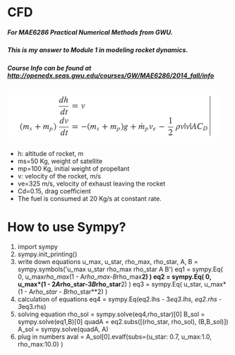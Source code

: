 # CFD
##### For MAE6286 Practical Numerical Methods from GWU.
##### This is my answer to Module 1 in modeling rocket dynamics.
##### Course Info can be found at http://openedx.seas.gwu.edu/courses/GW/MAE6286/2014_fall/info

![Alt Text](https://github.com/gzshao/CFD/blob/master/equation.png)

* h: altitude of rocket, m
* ms=50 Kg, weight of satellite
* mp=100 Kg, initial weight of propellant
* v: velocity of the rocket, m/s
* ve=325 m/s, velocity of exhaust leaving the rocket
* Cd=0.15, drag coefficient
* The fuel is consumed at 20 Kg/s at constant rate.


# How to use Sympy?
1.  import sympy
2.  sympy.init_printing()
3.  write down equations
    u_max, u_star, rho_max, rho_star, A, B = sympy.symbols('u_max u_star rho_max rho_star A B')
    eq1 = sympy.Eq( 0, u_max*rho_max*(1 - A*rho_max-B*rho_max**2) )
    eq2 = sympy.Eq( 0, u_max*(1 - 2*A*rho_star-3*B*rho_star**2) )
    eq3 = sympy.Eq( u_star, u_max*(1 - A*rho_star - B*rho_star**2) )
4.  calculation of equations
    eq4 = sympy.Eq(eq2.lhs - 3*eq3.lhs, eq2.rhs - 3*eq3.rhs)
5.  solving equation
    rho_sol = sympy.solve(eq4,rho_star)[0]
    B_sol = sympy.solve(eq1,B)[0]
    quadA = eq2.subs([(rho_star, rho_sol), (B,B_sol)])
    A_sol = sympy.solve(quadA, A)
6.  plug in numbers
    aval = A_sol[0].evalf(subs={u_star: 0.7, u_max:1.0, rho_max:10.0} )
